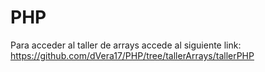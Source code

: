 # PHP

Para acceder al taller de arrays accede al siguiente link:
https://github.com/dVera17/PHP/tree/tallerArrays/tallerPHP
